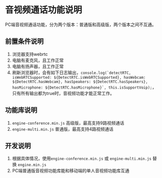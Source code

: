 # 音视频通话功能说明

PC端音视频通话功能，分为两个版本：普通版和高级版，两个版本之间不互通。

## 前置条件说明
1. 浏览器支持webrtc
2. 电脑有麦克风，且工作正常
3. 电脑有扬声器，且工作正常
4. 刷新浏览器时，会有如下日志输出，```console.log(`detectRTC, isWebRTCSupported: ${DetectRTC.isWebRTCSupported}, hasWebcam: ${DetectRTC.hasWebcam}, hasSpeakers: ${DetectRTC.hasSpeakers}, hasMicrophone: ${DetectRTC.hasMicrophone}`, this.isSupportVoip);```，
只有所有输出都为true时，音视频功能才能正常工作。

## 功能库说明
1. ```engine-conference.min.js``` 高级版，最高支持9路视频通话
2. ```engine-multi.min.js``` 普通版，最高支持4路视频通话

## 开发说明
1. 根据具体情况，使用```engine-conference.min.js``` 或 ```engine-multi.min.js``` 替换 ```engine.min.js```
2. PC端普通版音视频功能库能和移动端的单人音视频功能库互通
